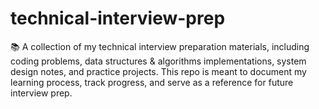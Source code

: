 # technical-interview-prep
📚 A collection of my technical interview preparation materials, including coding problems, data structures &amp; algorithms implementations, system design notes, and practice projects. This repo is meant to document my learning process, track progress, and serve as a reference for future interview prep.
